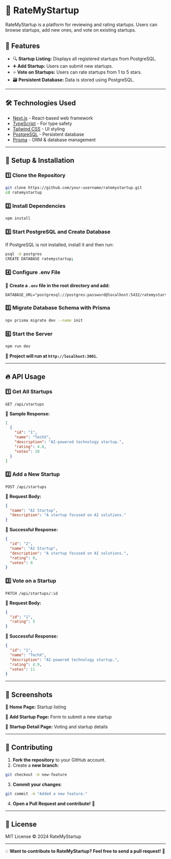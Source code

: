 # 🚀 RateMyStartup

RateMyStartup is a platform for reviewing and rating startups. Users can browse startups, add new ones, and vote on existing startups.

## 📌 Features

- 🔍 **Startup Listing:** Displays all registered startups from PostgreSQL.
- ➕ **Add Startup:** Users can submit new startups.
- ⭐ **Vote on Startups:** Users can rate startups from 1 to 5 stars.
- 🗃 **Persistent Database:** Data is stored using PostgreSQL.

---

## 🛠 Technologies Used

- [Next.js](https://nextjs.org/) - React-based web framework
- [TypeScript](https://www.typescriptlang.org/) - For type safety
- [Tailwind CSS](https://tailwindcss.com/) - UI styling
- [PostgreSQL](https://www.postgresql.org/) - Persistent database
- [Prisma](https://www.prisma.io/) - ORM & database management

---

## 🚀 Setup & Installation

### 1️⃣ Clone the Repository

```sh
git clone https://github.com/your-username/ratemystartup.git
cd ratemystartup
```

### 2️⃣ Install Dependencies

```sh
npm install
```

### 3️⃣ Start PostgreSQL and Create Database

If PostgreSQL is not installed, install it and then run:

```sh
psql -U postgres
CREATE DATABASE ratemystartup;
```

### 4️⃣ Configure .env File

📂 **Create a `.env` file in the root directory and add:**

```
DATABASE_URL="postgresql://postgres:password@localhost:5432/ratemystartup"
```

### 5️⃣ Migrate Database Schema with Prisma

```sh
npx prisma migrate dev --name init
```

### 6️⃣ Start the Server

```sh
npm run dev
```

🔹 **Project will run at `http://localhost:3001`.**

---

## 🔥 API Usage

### **1️⃣ Get All Startups**

```
GET /api/startups
```

📌 **Sample Response:**

```json
[
  {
    "id": "1",
    "name": "TechX",
    "description": "AI-powered technology startup.",
    "rating": 4.8,
    "votes": 10
  }
]
```

### **2️⃣ Add a New Startup**

```
POST /api/startups
```

📌 **Request Body:**

```json
{
  "name": "AI Startup",
  "description": "A startup focused on AI solutions."
}
```

📌 **Successful Response:**

```json
{
  "id": "2",
  "name": "AI Startup",
  "description": "A startup focused on AI solutions.",
  "rating": 0,
  "votes": 0
}
```

### **3️⃣ Vote on a Startup**

```
PATCH /api/startups/:id
```

📌 **Request Body:**

```json
{
  "id": "1",
  "rating": 5
}
```

📌 **Successful Response:**

```json
{
  "id": "1",
  "name": "TechX",
  "description": "AI-powered technology startup.",
  "rating": 4.9,
  "votes": 11
}
```

---

## 📸 Screenshots

📌 **Home Page:** Startup listing

📌 **Add Startup Page:** Form to submit a new startup

📌 **Startup Detail Page:** Voting and startup details

---

## 🎯 Contributing

1. **Fork the repository** to your GitHub account.
2. Create a **new branch**:

```sh
git checkout -b new-feature
```

3. **Commit your changes**:

```sh
git commit -m "Added a new feature."
```

4. **Open a Pull Request and contribute!** 🚀

---

## 📜 License

MIT License © 2024 RateMyStartup

---

💡 **Want to contribute to RateMyStartup? Feel free to send a pull request!** 🚀

